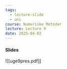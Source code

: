 ```yaml
---
tags:
  - lecture-slide
  - uni
course: Numeriske Metoder
lecture: Lecture 9
date: 2025-04-02
---
```

#### Slides
![[uge9pres.pdf]]